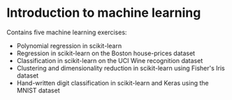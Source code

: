 # Introduction to machine learning

Contains five machine learning exercises:
 - Polynomial regression in scikit-learn
 - Regression in scikit-learn on the Boston house-prices dataset
 - Classification in scikit-learn on the UCI Wine recognition dataset
 - Clustering and dimensionality reduction in scikit-learn using Fisher's Iris dataset
 - Hand-written digit classification in scikit-learn and Keras using the MNIST dataset
